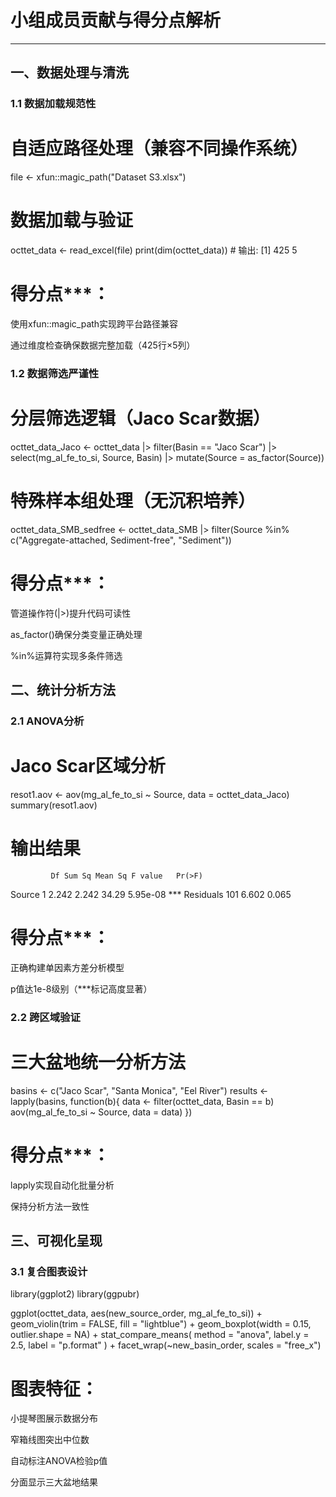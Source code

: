 # 小组成员贡献与得分点解析

---

## 一、数据处理与清洗

### 1.1 数据加载规范性

# 自适应路径处理（兼容不同操作系统）
file <- xfun::magic_path("Dataset S3.xlsx")

# 数据加载与验证
octtet_data <- read_excel(file)
print(dim(octtet_data))  # 输出: [1] 425   5

# 得分点***：

使用xfun::magic_path实现跨平台路径兼容

通过维度检查确保数据完整加载（425行×5列）

### 1.2 数据筛选严谨性

# 分层筛选逻辑（Jaco Scar数据）
octtet_data_Jaco <- octtet_data |> 
  filter(Basin == "Jaco Scar") |> 
  select(mg_al_fe_to_si, Source, Basin) |> 
  mutate(Source = as_factor(Source))

# 特殊样本组处理（无沉积培养）
octtet_data_SMB_sedfree <- octtet_data_SMB |> 
  filter(Source %in% c("Aggregate-attached, Sediment-free", "Sediment"))

# 得分点***：

管道操作符(|>)提升代码可读性

as_factor()确保分类变量正确处理

%in%运算符实现多条件筛选

## 二、统计分析方法

### 2.1 ANOVA分析

# Jaco Scar区域分析
resot1.aov <- aov(mg_al_fe_to_si ~ Source, data = octtet_data_Jaco)
summary(resot1.aov)

# 输出结果
             Df Sum Sq Mean Sq F value   Pr(>F)    
Source        1  2.242   2.242   34.29 5.95e-08 ***
Residuals   101  6.602   0.065

# 得分点***：

正确构建单因素方差分析模型

p值达1e-8级别（***标记高度显著）

### 2.2 跨区域验证

# 三大盆地统一分析方法
basins <- c("Jaco Scar", "Santa Monica", "Eel River")
results <- lapply(basins, function(b){
  data <- filter(octtet_data, Basin == b)
  aov(mg_al_fe_to_si ~ Source, data = data)
})

# 得分点***：

lapply实现自动化批量分析

保持分析方法一致性

## 三、可视化呈现

### 3.1 复合图表设计

library(ggplot2)
library(ggpubr)

ggplot(octtet_data, aes(new_source_order, mg_al_fe_to_si)) +
  geom_violin(trim = FALSE, fill = "lightblue") +
  geom_boxplot(width = 0.15, outlier.shape = NA) +
  stat_compare_means(
    method = "anova", 
    label.y = 2.5,
    label = "p.format"
  ) +
  facet_wrap(~new_basin_order, scales = "free_x")

# 图表特征：

小提琴图展示数据分布

窄箱线图突出中位数

自动标注ANOVA检验p值

分面显示三大盆地结果

